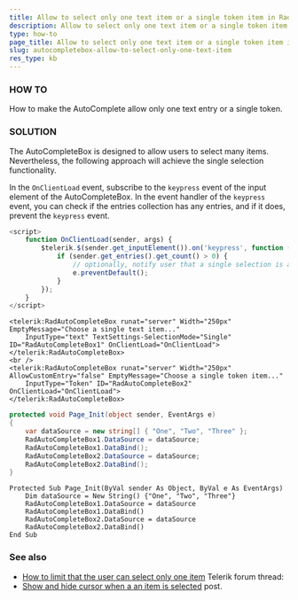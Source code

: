 ```yaml
---
title: Allow to select only one text item or a single token item in RadAutoCompleteBox
description: Allow to select only one text item or a single token item in RadAutoCompleteBox. Check it now!
type: how-to
page_title: Allow to select only one text item or a single token item in RadAutoCompleteBox
slug: autocompletebox-allow-to-select-only-one-text-item
res_type: kb
---
```



### HOW TO

How to make the AutoComplete allow only one text entry or a single token.

### SOLUTION

The AutoCompleteBox is designed to allow users to select many items. Nevertheless, the following approach will achieve the single selection functionality.

In the `OnClientLoad` event, subscribe to the `keypress` event of the input element of the AutoCompleteBox. In the event handler of the `keypress` event, you can check if the entries collection has any entries, and if it does, prevent the `keypress` event.


````JavaScript
<script>
    function OnClientLoad(sender, args) {
        $telerik.$(sender.get_inputElement()).on('keypress', function (e) {
            if (sender.get_entries().get_count() > 0) {
                // optionally, notify user that a single selection is allowed
                e.preventDefault();
            }
        });
    }
</script>
````
  
````ASP.NET
<telerik:RadAutoCompleteBox runat="server" Width="250px" EmptyMessage="Choose a single text item..."
    InputType="text" TextSettings-SelectionMode="Single" ID="RadAutoCompleteBox1" OnClientLoad="OnClientLoad">
</telerik:RadAutoCompleteBox>
<br />
<telerik:RadAutoCompleteBox runat="server" Width="250px" AllowCustomEntry="false" EmptyMessage="Choose a single token item..."
    InputType="Token" ID="RadAutoCompleteBox2" OnClientLoad="OnClientLoad">
</telerik:RadAutoCompleteBox>
````

````C#
protected void Page_Init(object sender, EventArgs e)
{
    var dataSource = new string[] { "One", "Two", "Three" };
    RadAutoCompleteBox1.DataSource = dataSource;
    RadAutoCompleteBox1.DataBind();
    RadAutoCompleteBox2.DataSource = dataSource;
    RadAutoCompleteBox2.DataBind();
}
````
````VB
Protected Sub Page_Init(ByVal sender As Object, ByVal e As EventArgs)
    Dim dataSource = New String() {"One", "Two", "Three"}
    RadAutoCompleteBox1.DataSource = dataSource
    RadAutoCompleteBox1.DataBind()
    RadAutoCompleteBox2.DataSource = dataSource
    RadAutoCompleteBox2.DataBind()
End Sub
````



### See also

- [How to limit that the user can select only one item](https://www.telerik.com/forums/how-to-limit-that-the-user-can-select-only-one-item) Telerik forum thread:
- [Show and hide cursor when a an item is selected](https://www.telerik.com/forums/how-to-limit-that-the-user-can-select-only-one-item#3996871) post.



